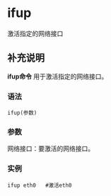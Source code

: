 ifup
===

激活指定的网络接口

## 补充说明

**ifup命令** 用于激活指定的网络接口。

###  语法

```
ifup(参数)
```

###  参数

网络接口：要激活的网络接口。

###  实例

```
ifup eth0   #激活eth0
```


<!-- Linux命令行搜索引擎：https://jaywcjlove.github.io/linux-command/ -->